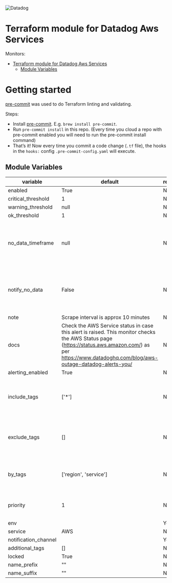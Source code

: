 
![Datadog](https://imgix.datadoghq.com/img/about/presskit/logo-v/dd_vertical_purple.png)

[//]: # (This file is generated. Do not edit)

# Terraform module for Datadog Aws Services

Monitors:
* [Terraform module for Datadog Aws Services](#terraform-module-for-datadog-aws-services)
  * [Module Variables](#module-variables)

# Getting started
[pre-commit](http://pre-commit.com/) was used to do Terraform linting and validating.

Steps:
   - Install [pre-commit](http://pre-commit.com/). E.g. `brew install pre-commit`.
   - Run `pre-commit install` in this repo. (Every time you cloud a repo with pre-commit enabled you will need to run the pre-commit install command)
   - That’s it! Now every time you commit a code change (`.tf` file), the hooks in the `hooks:` config `.pre-commit-config.yaml` will execute.

## Module Variables

| variable             | default                                  | required | description                                                        |
|----------------------|------------------------------------------|----------|--------------------------------------------------------------------|
| enabled              | True                                     | No       |                                                                    |
| critical_threshold   | 1                                        | No       |                                                                    |
| warning_threshold    | null                                     | No       |                                                                    |
| ok_threshold         | 1                                        | No       |                                                                    |
| no_data_timeframe    | null                                     | No       | Minutes of no data coming in. Scrape interval is approx 10 minutes |
| notify_no_data       | False                                    | No       | Minutes of no data coming in. Scrape interval is approx 10 minutes |
| note                 | Scrape interval is approx 10 minutes     | No       |                                                                    |
| docs                 | Check the AWS Service status in case this alert is raised. This monitor checks the AWS Status page (https://status.aws.amazon.com/) as per https://www.datadoghq.com/blog/aws-outage-datadog-alerts-you/ | No       |                                                                    |
| alerting_enabled     | True                                     | No       |                                                                    |
| include_tags         | ['*']                                    | No       | This allows you to target a specific region or service             |
| exclude_tags         | []                                       | No       | This allows you to exclude specific services or regions            |
| by_tags              | ['region', 'service']                    | No       | Create an alert per <tags>. Behaves like a group by                |
| priority             | 1                                        | No       | Number from 1 (high) to 5 (low).                                   |
| env                  |                                          | Yes      |                                                                    |
| service              | AWS                                      | No       |                                                                    |
| notification_channel |                                          | Yes      |                                                                    |
| additional_tags      | []                                       | No       |                                                                    |
| locked               | True                                     | No       |                                                                    |
| name_prefix          | ""                                       | No       |                                                                    |
| name_suffix          | ""                                       | No       |                                                                    |


